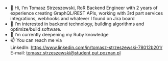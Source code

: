 - 👋 Hi, I’m Tomasz Strzeszewski, RoR Backend Engineer with 2 years of experience creating GraphQL/REST APIs, working with 3rd part services integrations, webhooks and whatever I found on Jira board 
- 👀 I’m interested in backend technology, building algorithms and optimize/build software. 
- 🌱 I’m currently deepening my Ruby knowledge
- 📫 You can reach me via  
LinkedIn: https://www.linkedin.com/in/tomasz-strzeszewski-78012b201/  
E-mail: tomasz.strzeszewski@student.put.poznan.pl
